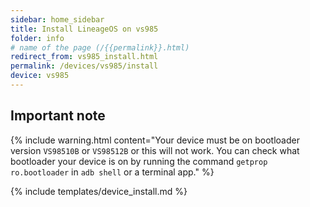 ```yaml
---
sidebar: home_sidebar
title: Install LineageOS on vs985
folder: info
# name of the page (/{{permalink}}.html)
redirect_from: vs985_install.html
permalink: /devices/vs985/install
device: vs985
---
```

## Important note

{% include warning.html content="Your device must be on bootloader version `VS98510B` or `VS98512B` or this will not work. You can check what bootloader your device is on by running the command `getprop ro.bootloader` in `adb shell` or a terminal app." %}

{% include templates/device_install.md %}
